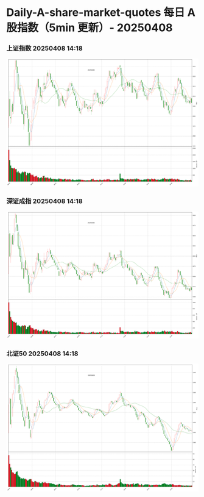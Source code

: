 
# Daily-A-share-market-quotes 每日 A 股指数（5min 更新）- 20250408

### 上证指数 20250408 14:18
![](./fig/2025/4/20250408-sh000001.png)

### 深证成指 20250408 14:18
![](./fig/2025/4/20250408-sz399001.png)

### 北证50 20250408 14:18
![](./fig/2025/4/20250408-bj899050.png)
